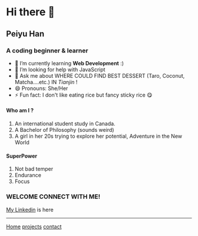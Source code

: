 # Hi there 👋

## Peiyu Han
### A coding beginner & learner

- 🌱 I’m currently learning **Web Development** :)
- 🤔 I’m looking for help with JavaScript
- 💬 Ask me about WHERE COULD FIND BEST DESSERT (Taro, Coconut, Matcha....etc.) IN *Tianjin* !
- 😄 Pronouns: She/Her
- ⚡ Fun fact: I don't like eating rice but fancy sticky rice 😋

####  Who am I ?
1. An international student study in Canada.
2. A Bachelor of Philosophy (sounds weird)
3. A girl in her 20s trying to explore her potential, Adventure in the New World

####  SuperPower
1. Not bad temper
2. Endurance
3. Focus

### WELCOME CONNECT WITH ME!
[My Linkedin](https://www.linkedin.com/in/peiyu-han-762337233/) is here

----

[Home](/markdown-portfolio/)
[projects](projects)
[contact](contact)
